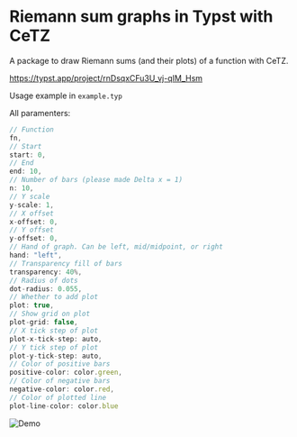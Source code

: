 # Riemann sum graphs in Typst with CeTZ

A package to draw Riemann sums (and their plots) of a function with CeTZ.

<https://typst.app/project/rnDsqxCFu3U_vj-qIM_Hsm>

<!-- On Typst v0.6.0+ you can import the `riemann` package:

```typst
#import "@preview/riemann:0.1.0": riemann
```

Otherwise, add the `riemann.typ` file to your project and import it as normal:

```typst
#import "riemann.typ": riemann
``` -->

Usage example in `example.typ`

All paramenters:

```js
// Function
fn,
// Start
start: 0,
// End
end: 10,
// Number of bars (please made Delta x = 1)
n: 10,
// Y scale
y-scale: 1,
// X offset
x-offset: 0,
// Y offset
y-offset: 0,
// Hand of graph. Can be left, mid/midpoint, or right
hand: "left",
// Transparency fill of bars
transparency: 40%,
// Radius of dots
dot-radius: 0.055,
// Whether to add plot
plot: true,
// Show grid on plot
plot-grid: false,
// X tick step of plot
plot-x-tick-step: auto,
// Y tick step of plot
plot-y-tick-step: auto,
// Color of positive bars
positive-color: color.green,
// Color of negative bars
negative-color: color.red,
// Color of plotted line
plot-line-color: color.blue
```

![Demo](https://github.com/ThatOneCalculator/riemann-sum-typst-cetz/assets/44733677/30c01ebc-915a-4322-8374-1c674cda0cb1)